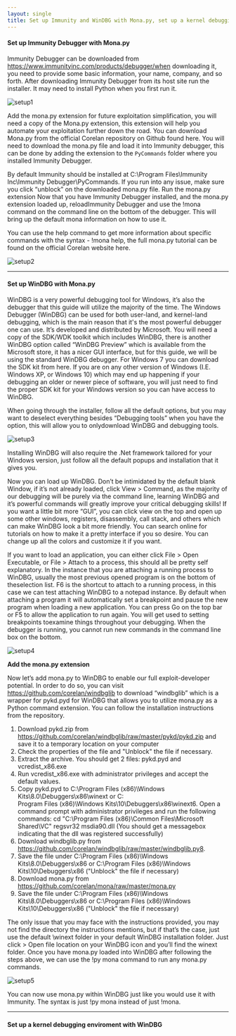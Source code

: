 ```yaml
---
layout: single
title: Set up Immunity and WinDBG with Mona.py, set up a kernel debugging environment with WinDBG
---
```


#### Set up Immunity Debugger with Mona.py

Immunity Debugger can be downloaded from https://www.immunityinc.com/products/debugger/when downloading it, you need to provide some basic information, your name, company, and so forth. After downloading Immunity Debugger from its host site run the installer. It may need to install Python when you first run it.

![setup1](https://raw.githubusercontent.com/FULLSHADE/FULLSHADE.github.io/master/static/img/_posts/setupdebug/setupImunWin1.png)

Add the mona.py extension for future exploitation simplification, you will need a copy of the Mona.py extension, this extension will help you automate your exploitation further down the road. You can download Mona.py from the official Corelan repository on Github found here. You will need to download the mona.py file and load it into Immunity debugger, this can be done by adding the extension to the `PyCommands` folder where you installed Immunity Debugger. 

By default Immunity should be installed at C:\Program Files\Immunity Inc\Immunity Debugger\PyCommands. If you run into any issue, make sure you click “unblock” on the downloaded mona.py file. Run the mona.py extension Now that you have Immunity Debugger installed, and the mona.py extension loaded up, reloadImmunity Debugger and use the !mona command on the command line on the bottom of the debugger. This will bring up the default mona information on how to use it. 

You can use the help command to get more information about specific commands with the syntax - !mona help<command>, the full mona.py tutorial can be found on the official Corelan website here.

![setup2](https://raw.githubusercontent.com/FULLSHADE/FULLSHADE.github.io/master/static/img/_posts/setupdebug/setupImunWin2.png)

----

#### Set up WinDBG with Mona.py

WinDBG is a very powerful debugging tool for Windows, it’s also the debugger that this guide
will utilize the majority of the time. The Windows Debugger (WinDBG) can be used for both
user-land, and kernel-land debugging, which is the main reason that it's the most powerful
debugger one can use. It’s developed and distributed by Microsoft. You will need a copy of the
SDK/WDK toolkit which includes WinDBG, there is another WinDBG option called “WinDBG
Preview” which is available from the Microsoft store, it has a nicer GUI interface, but for this
guide, we will be using the standard WinDBG debugger. For Windows 7 you can download the
SDK kit from here. If you are on any other version of Windows (I.E. Windows XP, or Windows
10) which may end up happening if your debugging an older or newer piece of software, you will
just need to find the proper SDK kit for your Windows version so you can have access to
WinDBG.

When going through the installer, follow all the default options, but you may want to deselect
everything besides “Debugging tools” when you have the option, this will allow you to onlydownload WinDBG and debugging tools.

![setup3](https://raw.githubusercontent.com/FULLSHADE/FULLSHADE.github.io/master/static/img/_posts/setupdebug/setupImunWin3.png)

Installing WinDBG will also require the .Net framework tailored for your Windows version, just
follow all the default popups and installation that it gives you.

Now you can load up WinDBG. Don’t be intimidated by the default blank Window, if it’s not
already loaded, click View > Command, as the majority of our debugging will be purely via the
command line, learning WinDBG and it’s powerful commands will greatly improve your critical
debugging skills! If you want a little bit more “GUI”, you can click view on the top and open up
some other windows, registers, disassembly, call stack, and others which can make WinDBG
look a bit more friendly. You can search online for tutorials on how to make it a pretty interface if
you so desire. You can change up all the colors and customize it if you want.

If you want to load an application, you can either click File > Open Executable, or File > Attach
to a process, this should all be pretty self explanatory. In the instance that you are attaching a
running process to WinDBG, usually the most previous opened program is on the bottom of theselection list. F6 is the shortcut to attach to a running process, in this case we can test attaching
WinDBG to a notepad instance. By default when attaching a program it will automatically set a
breakpoint and pause the new program when loading a new application. You can press Go on
the top bar or F5 to allow the application to run again. You will get used to setting breakpoints
toexamine things throughout your debugging. When the debugger is running, you cannot run new
commands in the command line box on the bottom.

![setup4](https://raw.githubusercontent.com/FULLSHADE/FULLSHADE.github.io/master/static/img/_posts/setupdebug/setupImunWin4.png)

**Add the mona.py extension**

Now let’s add mona.py to WinDBG to enable our full exploit-developer potential. In order to do
so, you can visit https://github.com/corelan/windbglib to download “windbglib” which is a
wrapper for pykd.pyd for WinDBG that allows you to utilize mona.py as a Python command
extension. You can follow the installation instructions from the repository.

1. Download pykd.zip from https://github.com/corelan/windbglib/raw/master/pykd/pykd.zip and
save it to a temporary location on your computer
2. Check the properties of the file and "Unblock" the file if necessary.
3. Extract the archive. You should get 2 files: pykd.pyd and vcredist_x86.exe
4. Run vcredist_x86.exe with administrator privileges and accept the default values.
5. Copy pykd.pyd to C:\Program Files (x86)\Windows Kits\8.0\Debuggers\x86\winext or C:\
Program Files (x86)\Windows Kits\10\Debuggers\x86\winext6. Open a command prompt with administrator privileges and run the following commands:
cd "C:\Program Files (x86)\Common Files\Microsoft Shared\VC"
regsvr32 msdia90.dll (You should get a messagebox indicating that the dll was registered
successfully)
7. Download windbglib.py from https://github.com/corelan/windbglib/raw/master/windbglib.py8.
8. Save the file under C:\Program Files (x86)\Windows Kits\8.0\Debuggers\x86 or C:\Program
Files (x86)\Windows Kits\10\Debuggers\x86 ("Unblock" the file if necessary)
9. Download mona.py from https://github.com/corelan/mona/raw/master/mona.py
10. Save the file under C:\Program Files (x86)\Windows Kits\8.0\Debuggers\x86 or C:\Program
Files (x86)\Windows Kits\10\Debuggers\x86 ("Unblock" the file if necessary)

The only issue that you may face with the instructions provided, you may not find the directory
the instructions mentions, but if that’s the case, just use the default \winext folder in your default
WinDBG installation folder. Just click > Open file location on your WinDBG icon and you’ll find
the winext folder. Once you have mona.py loaded into WinDBG after following the steps above,
we can use the !py mona command to run any mona.py commands.

![setup5](https://raw.githubusercontent.com/FULLSHADE/FULLSHADE.github.io/master/static/img/_posts/setupdebug/setupImunWin5.png)

You can now use mona.py within WinDBG just like you would use it with Immunity. The syntax
is just !py mona instead of just !mona.

----

#### Set up a kernel debugging enviroment with WinDBG

